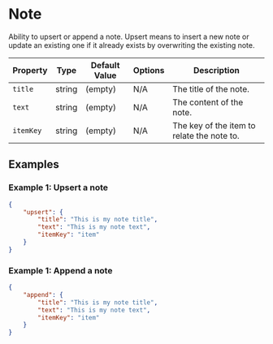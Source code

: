 # Note

Ability to upsert or append a note. Upsert means to insert a new note or update an existing one if it already exists by overwriting the existing note.

| Property                 | Type    | Default Value  | Options        | Description                                                                 |
|--------------------------|---------|----------------|----------------|-----------------------------------------------------------------------------|
| `title`                  | string  | (empty)        | N/A            | The title of the note. |
| `text`                | string  | (empty)        | N/A            | The content of the note. |
| `itemKey`               | string  | (empty)        | N/A            | The key of the item to relate the note to. |


## Examples

### Example 1: Upsert a note
```json
{
    "upsert": {
        "title": "This is my note title",
        "text": "This is my note text",
        "itemKey": "item"
    }
}
```

### Example 1: Append a note
```json
{
    "append": {
        "title": "This is my note title",
        "text": "This is my note text",
        "itemKey": "item"
    }
}
```